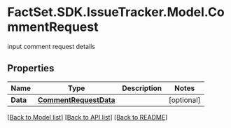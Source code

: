 # FactSet.SDK.IssueTracker.Model.CommentRequest
input comment request details

## Properties

Name | Type | Description | Notes
------------ | ------------- | ------------- | -------------
**Data** | [**CommentRequestData**](CommentRequestData.md) |  | [optional] 

[[Back to Model list]](../README.md#documentation-for-models) [[Back to API list]](../README.md#documentation-for-api-endpoints) [[Back to README]](../README.md)


